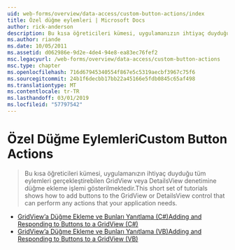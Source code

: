 ```yaml
---
uid: web-forms/overview/data-access/custom-button-actions/index
title: Özel düğme eylemleri | Microsoft Docs
author: rick-anderson
description: Bu kısa öğreticileri kümesi, uygulamanızın ihtiyaç duyduğu tüm eylemleri gerçekleştirebilen GridView veya DetailsView denetimine düğme ekleme işlemi gösterilmektedir.
ms.author: riande
ms.date: 10/05/2011
ms.assetid: d062986e-9d2e-4de4-94e8-ea83ec76fef2
msc.legacyurl: /web-forms/overview/data-access/custom-button-actions
msc.type: chapter
ms.openlocfilehash: 716d67945340554f867e5c5319aecbf3967c75f6
ms.sourcegitcommit: 24b1f6decbb17bb22a45166e5fdb0845c65af498
ms.translationtype: MT
ms.contentlocale: tr-TR
ms.lasthandoff: 03/01/2019
ms.locfileid: "57797542"
---
```

<a name="custom-button-actions"></a><span data-ttu-id="20245-103">Özel Düğme Eylemleri</span><span class="sxs-lookup"><span data-stu-id="20245-103">Custom Button Actions</span></span>
====================
> <span data-ttu-id="20245-104">Bu kısa öğreticileri kümesi, uygulamanızın ihtiyaç duyduğu tüm eylemleri gerçekleştirebilen GridView veya DetailsView denetimine düğme ekleme işlemi gösterilmektedir.</span><span class="sxs-lookup"><span data-stu-id="20245-104">This short set of tutorials shows how to add buttons to the GridView or DetailsView control that can perform any actions that your application needs.</span></span>


- [<span data-ttu-id="20245-105">GridView’a Düğme Ekleme ve Bunları Yanıtlama (C#)</span><span class="sxs-lookup"><span data-stu-id="20245-105">Adding and Responding to Buttons to a GridView (C#)</span></span>](adding-and-responding-to-buttons-to-a-gridview-cs.md)
- [<span data-ttu-id="20245-106">GridView’a Düğme Ekleme ve Bunları Yanıtlama (VB)</span><span class="sxs-lookup"><span data-stu-id="20245-106">Adding and Responding to Buttons to a GridView (VB)</span></span>](adding-and-responding-to-buttons-to-a-gridview-vb.md)
